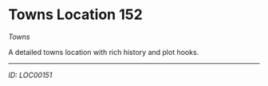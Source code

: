 # Towns Location 152

*Towns*

A detailed towns location with rich history and plot hooks.

---
*ID: LOC00151*